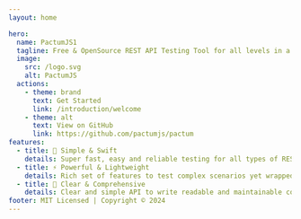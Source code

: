 ```yaml
---
layout: home

hero:
  name: PactumJS1
  tagline: Free & OpenSource REST API Testing Tool for all levels in a Test Pyramid1
  image:
    src: /logo.svg
    alt: PactumJS
  actions:
    - theme: brand
      text: Get Started
      link: /introduction/welcome
    - theme: alt
      text: View on GitHub
      link: https://github.com/pactumjs/pactum
features:
  - title: 🚀 Simple & Swift
    details: Super fast, easy and reliable testing for all types of REST API's.
  - title: ⚡ Powerful & Lightweight
    details: Rich set of features to test complex scenarios yet wrapped inside a lightweight npm package.
  - title: 🧪 Clear & Comprehensive
    details: Clear and simple API to write readable and maintainable component, contract and end-to-end integration tests.
footer: MIT Licensed | Copyright © 2024
---
```

